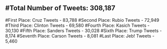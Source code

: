 #Total Number of Tweets: 308,187 
---
#First Place: Cruz Tweets - 83,788
#Second Place: Rubio Tweets - 72,949
#Third Place: Clinton Tweets - 69,580
#Fourth Place: Kasich Tweets - 30,130
#Fifth Place: Sanders Tweets - 30,028
#Sixth Place: Trump Tweets - 8,174
#Seventh Place: Carson Tweets - 8,081
#Last Place: Jeb! Tweets - 5,460
